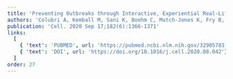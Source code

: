 ```yaml
---
title: 'Preventing Outbreaks through Interactive, Experiential Real-Life Simulations'
authors: 'Colubri A, Kemball M, Sani K, Boehm C, Mutch-Jones K, Fry B, Brown T, Sabeti PC'
publication: 'Cell. 2020 Sep 17;182(6):1366-1371'
links:
  [
    { 'text': 'PUBMED', url: 'https://pubmed.ncbi.nlm.nih.gov/32905783'},
    { 'text': 'DOI', url: 'https://doi.org/10.1016/j.cell.2020.08.042'},
  ]
order: 27
---
```

